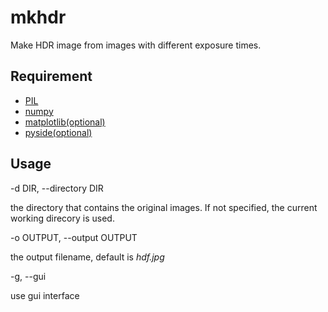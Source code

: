# mkhdr

Make HDR image from images with different exposure times.

## Requirement
+ [PIL](https://github.com/python-imaging/Pillow)
+ [numpy](www.numpy.org)
+ [matplotlib(optional)](matplotlib.org)
+ [pyside(optional)](qt-project.org/wiki/PySide)

## Usage
-d DIR, --directory DIR

the directory that contains the original images. If not specified, the current working direcory is used.

-o OUTPUT, --output OUTPUT

the output filename, default is *hdf.jpg*

-g, --gui

use gui interface
